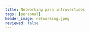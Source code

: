 ```yaml
---
title: Networking para introvertidos
tags: [personal]
header_image: networking.jpeg
reviewed: false
---
```

